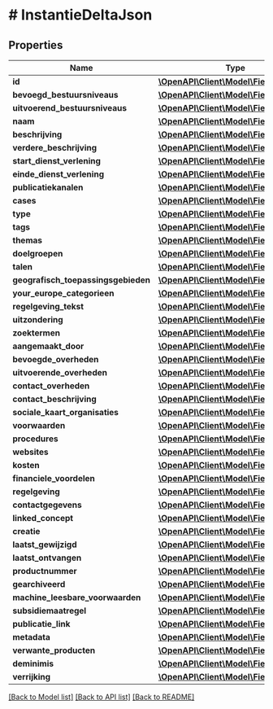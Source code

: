 # # InstantieDeltaJson

## Properties

Name | Type | Description | Notes
------------ | ------------- | ------------- | -------------
**id** | [**\OpenAPI\Client\Model\FieldDeltaJson**](FieldDeltaJson.md) |  | [optional]
**bevoegd_bestuursniveaus** | [**\OpenAPI\Client\Model\FieldDeltaJson**](FieldDeltaJson.md) |  | [optional]
**uitvoerend_bestuursniveaus** | [**\OpenAPI\Client\Model\FieldDeltaJson**](FieldDeltaJson.md) |  | [optional]
**naam** | [**\OpenAPI\Client\Model\FieldDeltaJson**](FieldDeltaJson.md) |  | [optional]
**beschrijving** | [**\OpenAPI\Client\Model\FieldDeltaJson**](FieldDeltaJson.md) |  | [optional]
**verdere_beschrijving** | [**\OpenAPI\Client\Model\FieldDeltaJson**](FieldDeltaJson.md) |  | [optional]
**start_dienst_verlening** | [**\OpenAPI\Client\Model\FieldDeltaJson**](FieldDeltaJson.md) |  | [optional]
**einde_dienst_verlening** | [**\OpenAPI\Client\Model\FieldDeltaJson**](FieldDeltaJson.md) |  | [optional]
**publicatiekanalen** | [**\OpenAPI\Client\Model\FieldDeltaJson**](FieldDeltaJson.md) |  | [optional]
**cases** | [**\OpenAPI\Client\Model\FieldDeltaJson**](FieldDeltaJson.md) |  | [optional]
**type** | [**\OpenAPI\Client\Model\FieldDeltaJson**](FieldDeltaJson.md) |  | [optional]
**tags** | [**\OpenAPI\Client\Model\FieldDeltaJson**](FieldDeltaJson.md) |  | [optional]
**themas** | [**\OpenAPI\Client\Model\FieldDeltaJson**](FieldDeltaJson.md) |  | [optional]
**doelgroepen** | [**\OpenAPI\Client\Model\FieldDeltaJson**](FieldDeltaJson.md) |  | [optional]
**talen** | [**\OpenAPI\Client\Model\FieldDeltaJson**](FieldDeltaJson.md) |  | [optional]
**geografisch_toepassingsgebieden** | [**\OpenAPI\Client\Model\FieldDeltaJson**](FieldDeltaJson.md) |  | [optional]
**your_europe_categorieen** | [**\OpenAPI\Client\Model\FieldDeltaJson**](FieldDeltaJson.md) |  | [optional]
**regelgeving_tekst** | [**\OpenAPI\Client\Model\FieldDeltaJson**](FieldDeltaJson.md) |  | [optional]
**uitzondering** | [**\OpenAPI\Client\Model\FieldDeltaJson**](FieldDeltaJson.md) |  | [optional]
**zoektermen** | [**\OpenAPI\Client\Model\FieldDeltaJson**](FieldDeltaJson.md) |  | [optional]
**aangemaakt_door** | [**\OpenAPI\Client\Model\FieldDeltaJson**](FieldDeltaJson.md) |  | [optional]
**bevoegde_overheden** | [**\OpenAPI\Client\Model\FieldDeltaJson**](FieldDeltaJson.md) |  | [optional]
**uitvoerende_overheden** | [**\OpenAPI\Client\Model\FieldDeltaJson**](FieldDeltaJson.md) |  | [optional]
**contact_overheden** | [**\OpenAPI\Client\Model\FieldDeltaJson**](FieldDeltaJson.md) |  | [optional]
**contact_beschrijving** | [**\OpenAPI\Client\Model\FieldDeltaJson**](FieldDeltaJson.md) |  | [optional]
**sociale_kaart_organisaties** | [**\OpenAPI\Client\Model\FieldDeltaJson**](FieldDeltaJson.md) |  | [optional]
**voorwaarden** | [**\OpenAPI\Client\Model\FieldDeltaJson**](FieldDeltaJson.md) |  | [optional]
**procedures** | [**\OpenAPI\Client\Model\FieldDeltaJson**](FieldDeltaJson.md) |  | [optional]
**websites** | [**\OpenAPI\Client\Model\FieldDeltaJson**](FieldDeltaJson.md) |  | [optional]
**kosten** | [**\OpenAPI\Client\Model\FieldDeltaJson**](FieldDeltaJson.md) |  | [optional]
**financiele_voordelen** | [**\OpenAPI\Client\Model\FieldDeltaJson**](FieldDeltaJson.md) |  | [optional]
**regelgeving** | [**\OpenAPI\Client\Model\FieldDeltaJson**](FieldDeltaJson.md) |  | [optional]
**contactgegevens** | [**\OpenAPI\Client\Model\FieldDeltaJson**](FieldDeltaJson.md) |  | [optional]
**linked_concept** | [**\OpenAPI\Client\Model\FieldDeltaJson**](FieldDeltaJson.md) |  | [optional]
**creatie** | [**\OpenAPI\Client\Model\FieldDeltaJson**](FieldDeltaJson.md) |  | [optional]
**laatst_gewijzigd** | [**\OpenAPI\Client\Model\FieldDeltaJson**](FieldDeltaJson.md) |  | [optional]
**laatst_ontvangen** | [**\OpenAPI\Client\Model\FieldDeltaJson**](FieldDeltaJson.md) |  | [optional]
**productnummer** | [**\OpenAPI\Client\Model\FieldDeltaJson**](FieldDeltaJson.md) |  | [optional]
**gearchiveerd** | [**\OpenAPI\Client\Model\FieldDeltaJson**](FieldDeltaJson.md) |  | [optional]
**machine_leesbare_voorwaarden** | [**\OpenAPI\Client\Model\FieldDeltaJson**](FieldDeltaJson.md) |  | [optional]
**subsidiemaatregel** | [**\OpenAPI\Client\Model\FieldDeltaJson**](FieldDeltaJson.md) |  | [optional]
**publicatie_link** | [**\OpenAPI\Client\Model\FieldDeltaJson**](FieldDeltaJson.md) |  | [optional]
**metadata** | [**\OpenAPI\Client\Model\FieldDeltaJson**](FieldDeltaJson.md) |  | [optional]
**verwante_producten** | [**\OpenAPI\Client\Model\FieldDeltaJson**](FieldDeltaJson.md) |  | [optional]
**deminimis** | [**\OpenAPI\Client\Model\FieldDeltaJson**](FieldDeltaJson.md) |  | [optional]
**verrijking** | [**\OpenAPI\Client\Model\FieldDeltaJson**](FieldDeltaJson.md) |  | [optional]

[[Back to Model list]](../../README.md#models) [[Back to API list]](../../README.md#endpoints) [[Back to README]](../../README.md)
